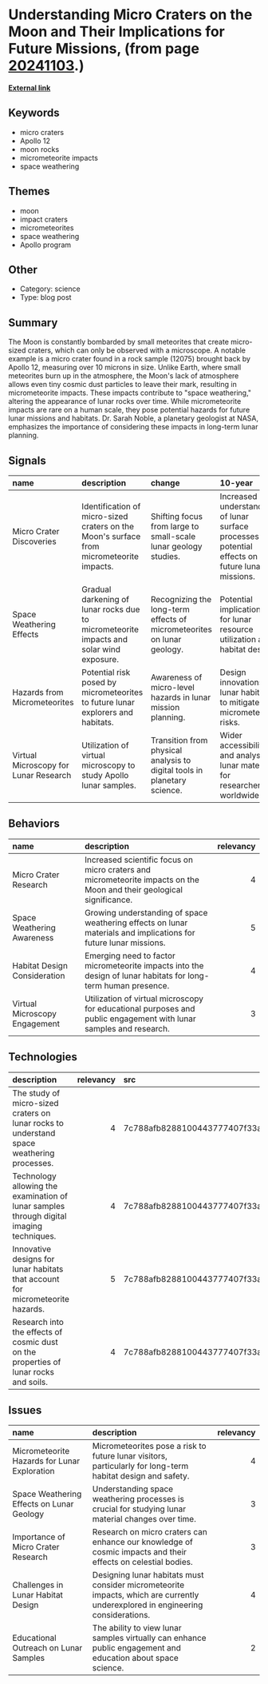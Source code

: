 # __Understanding Micro Craters on the Moon and Their Implications for Future Missions__, (from page [20241103](https://kghosh.substack.com/p/20241103).)

__[External link](https://jatan.space/the-tiniest-of-impact-craters/)__



## Keywords

* micro craters
* Apollo 12
* moon rocks
* micrometeorite impacts
* space weathering

## Themes

* moon
* impact craters
* micrometeorites
* space weathering
* Apollo program

## Other

* Category: science
* Type: blog post

## Summary

The Moon is constantly bombarded by small meteorites that create micro-sized craters, which can only be observed with a microscope. A notable example is a micro crater found in a rock sample (12075) brought back by Apollo 12, measuring over 10 microns in size. Unlike Earth, where small meteorites burn up in the atmosphere, the Moon's lack of atmosphere allows even tiny cosmic dust particles to leave their mark, resulting in micrometeorite impacts. These impacts contribute to "space weathering," altering the appearance of lunar rocks over time. While micrometeorite impacts are rare on a human scale, they pose potential hazards for future lunar missions and habitats. Dr. Sarah Noble, a planetary geologist at NASA, emphasizes the importance of considering these impacts in long-term lunar planning.

## Signals

| name                                  | description                                                                              | change                                                                   | 10-year                                                                                            | driving-force                                                                      |   relevancy |
|:--------------------------------------|:-----------------------------------------------------------------------------------------|:-------------------------------------------------------------------------|:---------------------------------------------------------------------------------------------------|:-----------------------------------------------------------------------------------|------------:|
| Micro Crater Discoveries              | Identification of micro-sized craters on the Moon's surface from micrometeorite impacts. | Shifting focus from large to small-scale lunar geology studies.          | Increased understanding of lunar surface processes and potential effects on future lunar missions. | Advancements in microscopy techniques enabling detailed analysis of lunar samples. |           4 |
| Space Weathering Effects              | Gradual darkening of lunar rocks due to micrometeorite impacts and solar wind exposure.  | Recognizing the long-term effects of micrometeorites on lunar geology.   | Potential implications for lunar resource utilization and habitat design.                          | Growing interest in sustainable human presence on the Moon.                        |           5 |
| Hazards from Micrometeorites          | Potential risk posed by micrometeorites to future lunar explorers and habitats.          | Awareness of micro-level hazards in lunar mission planning.              | Design innovations in lunar habitats to mitigate micrometeorite risks.                             | Increased focus on human safety in long-duration space missions.                   |           5 |
| Virtual Microscopy for Lunar Research | Utilization of virtual microscopy to study Apollo lunar samples.                         | Transition from physical analysis to digital tools in planetary science. | Wider accessibility and analysis of lunar materials for researchers worldwide.                     | Technological advances in imaging and data sharing in scientific research.         |           3 |

## Behaviors

| name                          | description                                                                                                           |   relevancy |
|:------------------------------|:----------------------------------------------------------------------------------------------------------------------|------------:|
| Micro Crater Research         | Increased scientific focus on micro craters and micrometeorite impacts on the Moon and their geological significance. |           4 |
| Space Weathering Awareness    | Growing understanding of space weathering effects on lunar materials and implications for future lunar missions.      |           5 |
| Habitat Design Consideration  | Emerging need to factor micrometeorite impacts into the design of lunar habitats for long-term human presence.        |           4 |
| Virtual Microscopy Engagement | Utilization of virtual microscopy for educational purposes and public engagement with lunar samples and research.     |           3 |

## Technologies

| description                                                                               |   relevancy | src                              |
|:------------------------------------------------------------------------------------------|------------:|:---------------------------------|
| The study of micro-sized craters on lunar rocks to understand space weathering processes. |           4 | 7c788afb8288100443777407f33ab35d |
| Technology allowing the examination of lunar samples through digital imaging techniques.  |           4 | 7c788afb8288100443777407f33ab35d |
| Innovative designs for lunar habitats that account for micrometeorite hazards.            |           5 | 7c788afb8288100443777407f33ab35d |
| Research into the effects of cosmic dust on the properties of lunar rocks and soils.      |           4 | 7c788afb8288100443777407f33ab35d |

## Issues

| name                                         | description                                                                                                                     |   relevancy |
|:---------------------------------------------|:--------------------------------------------------------------------------------------------------------------------------------|------------:|
| Micrometeorite Hazards for Lunar Exploration | Micrometeorites pose a risk to future lunar visitors, particularly for long-term habitat design and safety.                     |           4 |
| Space Weathering Effects on Lunar Geology    | Understanding space weathering processes is crucial for studying lunar material changes over time.                              |           3 |
| Importance of Micro Crater Research          | Research on micro craters can enhance our knowledge of cosmic impacts and their effects on celestial bodies.                    |           3 |
| Challenges in Lunar Habitat Design           | Designing lunar habitats must consider micrometeorite impacts, which are currently underexplored in engineering considerations. |           4 |
| Educational Outreach on Lunar Samples        | The ability to view lunar samples virtually can enhance public engagement and education about space science.                    |           2 |